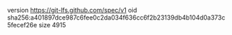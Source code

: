 version https://git-lfs.github.com/spec/v1
oid sha256:a401897dce987c6fee0c2da034f636cc6f2b23139db4b104d0a373c5fecef26e
size 4915
